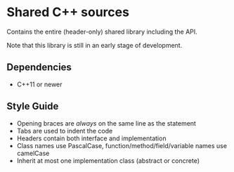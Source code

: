 # Shared C++ sources
Contains the entire (header-only) shared library including the API.

Note that this library is still in an early stage of development.

## Dependencies
* C++11 or newer

## Style Guide
* Opening braces are *always* on the same line as the statement
* Tabs are used to indent the code
* Headers contain both interface and implementation
* Class names use PascalCase, function/method/field/variable names use camelCase
* Inherit at most one implementation class (abstract or concrete) 
